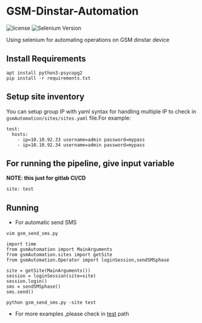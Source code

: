 # GSM-Dinstar-Automation
![license](https://img.shields.io/github/license/mach1el/GSM-Dinstar-Automation?color=purple&logoColor=orange&style=plastic)
![Selenium Version](https://img.shields.io/badge/Selenium-ver.4.2.0-orange)

Using selenium for automating operations on GSM dinstar device

## Install Requirements
    apt install python3-psycopg2
    pip install -r requirements.txt
    
## Setup site inventory
You can setup group IP with yaml syntax for handling multiple IP to check in `gsmAutomation/sites/sites.yaml` file.For example:

    test:
      hosts:
        - ip=10.10.92.33 username=admin password=mypass
        - ip=10.10.92.34 username=admin password=mypass

## For running the pipeline, give input variable
**NOTE: this just for gitlab CI/CD**

    site: test
    
## Running
* For automatic send SMS

`vim gsm_send_sms.py`
```
import time
from gsmAutomation import MainArguments
from gsmAutomation.sites import getSite
from gsmAutomation.Operator import loginSession,sendSMSphase

site = getSite(MainArguments())
session = loginSession(site=site)
session.login()
sms = sendSMSphase()
sms.send()
```
`python gsm_send_sms.py -site test`
* For more examples ,please check in [test](https://github.com/mach1el/GSM-Dinstar-Automation/tree/master/gsmAutomation/test) path
